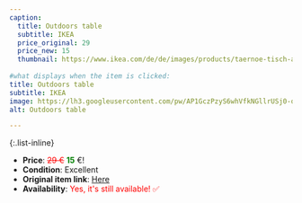 ```yaml
---
caption:
  title: Outdoors table
  subtitle: IKEA
  price_original: 29
  price_new: 15
  thumbnail: https://www.ikea.com/de/de/images/products/taernoe-tisch-aussen-schwarz-hellbraun-lasiert__0735751_pe740159_s5.jpg
  
#what displays when the item is clicked:
title: Outdoors table
subtitle: IKEA
image: https://lh3.googleusercontent.com/pw/AP1GczPzyS6whVfkNGllrUSj0-qj2NnLV6A6B7KWxPUak66ZW7X34fXeXeWSL9M_M7HSTLf12Tiuxd5DxyfczRmPEM0BfAoW0GEIWs807728Uq5zA_X5p10IIb4vedGhnJiQvExbcqlSmG-TSgXtXNmJfwRklQ=w2168-h1626-s-no-gm?authuser=0
alt: Outdoors table

---
```

{:.list-inline} 
- **Price**: <span style="color:red"><del>29 €</del></span> <span style="color:green">**15**</span> €!
- **Condition**: Excellent
- **Original item link**: [Here](https://www.ikea.com/de/de/p/taernoe-tisch-aussen-schwarz-hellbraun-lasiert-70095429/)
- **Availability**: <span style='color:red'>Yes, it's still available! ✅</span>
